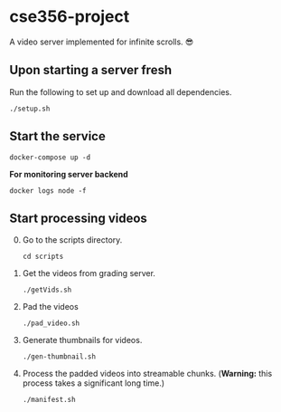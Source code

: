 # cse356-project

A video server implemented for infinite scrolls. :sunglasses:

## Upon starting a server fresh
Run the following to set up and download all dependencies.
```
./setup.sh
```

## Start the service
```
docker-compose up -d
```
**For monitoring server backend**
```
docker logs node -f
```

## Start processing videos
0. Go to the scripts directory.
    ```
    cd scripts
    ```
1. Get the videos from grading server.
    ```
    ./getVids.sh
    ```
2. Pad the videos
    ```
    ./pad_video.sh
    ```
3. Generate thumbnails for videos.
    ```
    ./gen-thumbnail.sh
    ```
4. Process the padded videos into streamable chunks. (**Warning:** this process takes a significant long time.)
    ```
    ./manifest.sh
    ```
